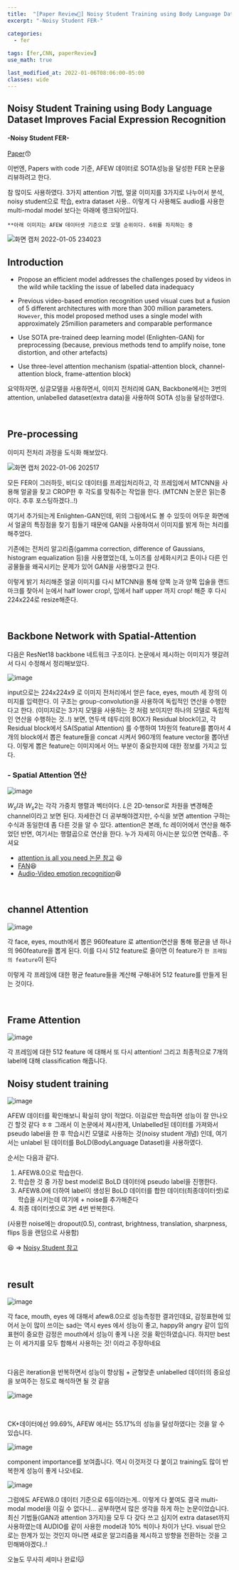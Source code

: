 ```yaml
---
title:  "[Paper Review📃] Noisy Student Training using Body Language Dataset Improves Facial Expression Recognition"
excerpt: "-Noisy Student FER-"

categories:
  - fer
  
tags: [fer,CNN, paperReview]
use_math: true

last_modified_at: 2022-01-06T08:06:00-05:00
classes: wide
---
```


## Noisy Student Training using Body Language Dataset Improves Facial Expression Recognition
#### -Noisy Student FER-

[Paper](https://arxiv.org/pdf/2008.02655.pdf)😙 

이번엔, Papers with code 기준, AFEW 데이터로 SOTA성능을 달성한 FER 논문을 리뷰하려고 한다.


참 많이도 사용하였다. 3가지 attention 기법, 얼굴 이미지를 3가지로 나누어서 분석, noisy student으로 학습, extra dataset 사용.. 이렇게 다 사용해도 audio를 사용한 multi-modal model 보다는 아래에 랭크되어있다.


`**아래 이미지는 AFEW 데이터셋 기준으로 모델 순위이다. 6위를 차지하는 중`

![화면 캡처 2022-01-05 234023](https://user-images.githubusercontent.com/53431568/148239068-d13bd014-69be-456a-ad1f-c405249d6c4a.png)


## Introduction

- Propose an efficient model addresses the challenges posed by videos in the wild while tackling the issue of labelled data inadequacy

- Previous video-based emotion recognition used visual cues but a fusion of 5 different architectures with more than 300 million parameters. `However`, this model proposed method uses a single model with approximately 25million parameters and comparable performance

- Use SOTA pre-trained deep learning model (Enlighten-GAN) for preprocessing (because, previous methods tend to amplify noise, tone distortion, and other artefacts)

- Use three-level attention mechanism (spatial-attention block, channel-attention block, frame-attention block)

요약하자면, 싱글모델을 사용하면서, 이미지 전처리에 GAN, Backbone에서는 3번의 attention, unlabelled dataset(extra data)을 사용하여 SOTA 성능을 달성하였다.


<br>

## Pre-processing

이미지 전처리 과정을 도식화 해보았다.

![화면 캡처 2022-01-06 202517](https://user-images.githubusercontent.com/53431568/148375825-ae5e6eaf-a3b7-4fe4-8e2a-d6eb5c3659cf.png)

모든 FER이 그러하듯, 비디오 데이터를 프레임처리하고, 각 프레임에서 MTCNN을 사용해 얼굴을 찾고 CROP한 후 각도를 맞춰주는 작업을 한다. (MTCNN 논문은 읽는중이다. 추후 포스팅하겠다..!)

여기서 추가되는게 Enlighten-GAN인데, 위의 그림에서도 볼 수 있듯이 어두운 화면에서 얼굴의 특징점을 찾기 힘들기 때문에 GAN을 사용하여서 이미지를 밝게 하는 처리를 해주었다.

기존에는 전처리 알고리즘(gamma correction, difference of Gaussians, histogram equalization 등)을 사용했었는데, 노이즈를 상세화시키고 톤이나 다른 인공물들을 왜곡시키는 문제가 있어 GAN을 사용했다고 한다.

이렇게 밝기 처리해준 얼굴 이미지를 다시 MTCNN을 통해 양쪽 눈과 양쪽 입술을 랜드마크를 찾아서 눈에서 half lower crop!, 입에서 half upper 까지 crop! 해준 후 다시 224x224로 resize해준다.


<br>

## Backbone Network with Spatial-Attention

다음은 ResNet18 backbone 네트워크 구조이다. 논문에서 제시하는 이미지가 헷갈려서 다시 수정해서 정리해보았다.

![image](https://user-images.githubusercontent.com/53431568/148376953-423d2542-68bb-4914-870e-d3f23add2266.png)


input으로는 224x224x9 로 이미지 전처리에서 얻은 face, eyes, mouth 세 장의 이미지를 입력한다. 이 구조는 group-convolution을 사용하여 독립적인 연산을 수행한다고 한다. (이미지로는 3가지 모델을 사용하는 것 처럼 보이지만 하나의 모델로 독립적인 연산을 수행하는 것..!) 보면, 연두색 테두리의 BOX가 Residual block이고, 각 Residual block에서 SA(Spatial Attention) 를 수행하여 1차원의 feature를 뽑아서 4개의 block에서 뽑은 feature들을 concat 시켜서 960개의 feature vector을 뽑아낸다. 이렇게 뽑은 feature는 이미지에서 어느 부분이 중요한지에 대한 정보를 가지고 있다.

### - Spatial Attention 연산

![image](https://user-images.githubusercontent.com/53431568/148377565-6bd267cc-9f5d-41a8-9adf-a0f703180803.png)

$W_sl$과 $W_s2$는 각각 가중치 행렬과 벡터이다. $L$은 2D-tensor로 차원을 변경해준 channel이라고 보면 된다. 자세한건 더 공부해야겠지만, 수식을 보면 attention 구하는 수식과 동일한데 좀 다른 것을 알 수 있다. attention은 본래, fc 레이어에서 연산을 해주었던 반면, 여기서는 행렬곱으로 연산을 한다. 누가 자세히 아시는분 있으면 연락좀.. 주셔요

- [attention is all you need 논문 참고](https://chaelin0722.github.io/paperreview/attention/) 😆
- [FAN](https://chaelin0722.github.io/fer/FAN/)😆
- [Audio-Video emotion recognition](https://chaelin0722.github.io/fer/Audio_video_fer/)😆


<br>

## channel Attention

![image](https://user-images.githubusercontent.com/53431568/148377763-19a17b3d-9067-4c72-838f-a9bb53bea686.png)

각 face, eyes, mouth에서 뽑은 960feature 로 attention연산을 통해 평균을 낸 하나의 960feature을 뽑게 된다. 이를 다시 512 feature로 줄이면 이 feature가 `한 프레임의 feature`이 된다


이렇게 각 프레임에 대한 평균 feature들을 계산해 구해내어 512 feature를 만들게 된는 것이다.

<br>

## Frame Attention

![image](https://user-images.githubusercontent.com/53431568/148379183-1fb6cee9-7974-4e66-8cf0-67236f075917.png)


각 프레임에 대한 512 feature 에 대해서 또 다시 attention! 그리고 최종적으로 7개의 label에 대해 classification 해줍니다.


## Noisy student training

![image](https://user-images.githubusercontent.com/53431568/148379263-f5966ab2-dbb2-41b3-91e1-88aa57facda0.png)

AFEW 데이터를 확인해보니 확실히 양이 적었다. 이걸로만 학습하면 성능이 잘 안나오긴 할것 같다 ㅎㅎ 그래서 이 논문에서 제시한게, Unlabelled된 데이터를 가져와서 pseudo label을 한 후 학습시킨 모델로 사용하는 것(noisy student 개념) 인데, 여기서는 unlabel 된 데이터를 BoLD(BodyLanguage Dataset)을 사용하였다. 

순서는 다음과 같다.

1. AFEW8.0으로 학습한다.
2. 학습한 것 중 가장 best model로 BoLD 데이터에 pseudo label을 진행한다.
3. AFEW8.0에 더하여 label이 생성된 BoLD 데이터를 합한 데이터(최종데이터셋)로 학습을 시키는데 여기에 + noise를 추가해준다
4. 최종 데이터셋으로 3번 4번 반복한다.

(사용한 noise에는 dropout(0.5), contrast, brightness, translation, sharpness, flips 등을 랜덤으로 사용함)

😆 => [Noisy Student 참고](https://chaelin0722.github.io/paperreview/noisy_student/)

<br>

## result

![image](https://user-images.githubusercontent.com/53431568/148380117-3aa18be1-bb5b-45d1-85b9-26426772674a.png)

각 face, mouth, eyes 에 대해서 afew8.0으로 성능측정한 결과인데요, 감정표현에 있어서 눈이 많이 쓰이는 sad는 역시 eyes 에서 성능이 좋고, happy와 angry 같이 입의 표현이 중요한 감정은 mouth에서 성능이 좋게 나온 것을 확인하였습니다. 하지만 best 는 이 세가지를 모두 합해서 사용하는 것! 이라고 주장하네요

<br>

다음은 iteration을 반복하면서 성능이 향상됨 + 균형맞춘 unlabelled 데이터의 중요성을 보여주는 정도로 해석하면 될 것 같음 

![image](https://user-images.githubusercontent.com/53431568/148380630-9e5fa58e-d4ec-431d-b26e-dc6179619562.png)

<br>

CK+데이터에선 99.69%, AFEW 에서는 55.17%의 성능을 달성하였다는 것을 알 수 있습니다.

![image](https://user-images.githubusercontent.com/53431568/148380729-bed6ae8e-fff7-44e1-99ad-b500ccdd46b6.png)



component importance를 보여줍니다. 역시 이것저것 다 붙이고 training도 많이 반복한게 성능이 좋게 나오네요. 

![image](https://user-images.githubusercontent.com/53431568/148380836-3a1fd208-7ae3-43c1-95db-91dacf7ab065.png)

그럼에도 AFEW8.0 데이터 기준으로 6등이라는게.. 이렇게 다 붙여도 결국 multi-modal model을 이길 수 없다니... 공부하면서 많은 생각을 하게 하는 논문이었습니다. 최신 기법들(GAN과 attention 3가지)을 모두 다 갖다 쓰고 심지어 extra dataset까지 사용하였는데 AUDIO를 같이 사용한 model과 10% 씩이나 차이가 난다. visual 만으로는 한계가 있는 것인지 아니면 새로운 알고리즘을 제시하고 방향을 전환하는 것을 고민해봐야겠다..!

오늘도 무사히 세미나 완료!😽 

